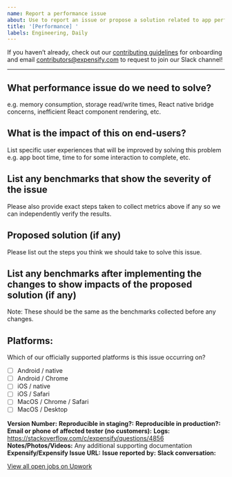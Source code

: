 ```yaml
---
name: Report a performance issue
about: Use to report an issue or propose a solution related to app performance
title: '[Performance] '
labels: Engineering, Daily
---
```


If you haven’t already, check out our [contributing guidelines](https://github.com/Expensify/ReactNativeChat/blob/main/contributingGuides/CONTRIBUTING.md) for onboarding and email contributors@expensify.com to request to join our Slack channel!

---

## What performance issue do we need to solve?

e.g. memory consumption, storage read/write times, React native bridge concerns, inefficient React component rendering, etc.

## What is the impact of this on end-users?

List specific user experiences that will be improved by solving this problem e.g. app boot time, time to for some interaction to complete, etc.

## List any benchmarks that show the severity of the issue

Please also provide exact steps taken to collect metrics above if any so we can independently verify the results.

## Proposed solution (if any)

Please list out the steps you think we should take to solve this issue.

## List any benchmarks after implementing the changes to show impacts of the proposed solution (if any)

Note: These should be the same as the benchmarks collected before any changes.

## Platforms:

<!---
Check off any platforms that are affected by this issue
--->

Which of our officially supported platforms is this issue occurring on?

-   [ ] Android / native
-   [ ] Android / Chrome
-   [ ] iOS / native
-   [ ] iOS / Safari
-   [ ] MacOS / Chrome / Safari
-   [ ] MacOS / Desktop

**Version Number:**
**Reproducible in staging?:**
**Reproducible in production?:**
**Email or phone of affected tester (no customers):**
**Logs:** https://stackoverflow.com/c/expensify/questions/4856
**Notes/Photos/Videos:** Any additional supporting documentation
**Expensify/Expensify Issue URL:**
**Issue reported by:**
**Slack conversation:**

[View all open jobs on Upwork](https://www.upwork.com/ab/jobs/search/?q=Expensify%20React%20Native&sort=recency&user_location_match=2)
